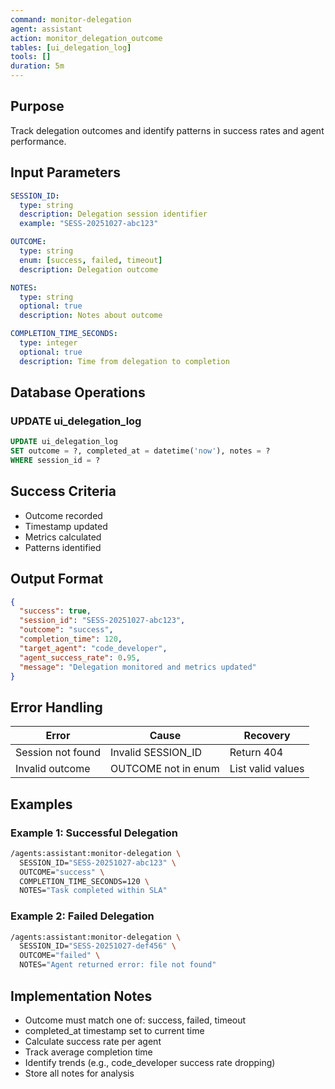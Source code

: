```yaml
---
command: monitor-delegation
agent: assistant
action: monitor_delegation_outcome
tables: [ui_delegation_log]
tools: []
duration: 5m
---
```


## Purpose

Track delegation outcomes and identify patterns in success rates and agent performance.

## Input Parameters

```yaml
SESSION_ID:
  type: string
  description: Delegation session identifier
  example: "SESS-20251027-abc123"

OUTCOME:
  type: string
  enum: [success, failed, timeout]
  description: Delegation outcome

NOTES:
  type: string
  optional: true
  description: Notes about outcome

COMPLETION_TIME_SECONDS:
  type: integer
  optional: true
  description: Time from delegation to completion
```

## Database Operations

### UPDATE ui_delegation_log

```sql
UPDATE ui_delegation_log
SET outcome = ?, completed_at = datetime('now'), notes = ?
WHERE session_id = ?
```

## Success Criteria

- Outcome recorded
- Timestamp updated
- Metrics calculated
- Patterns identified

## Output Format

```json
{
  "success": true,
  "session_id": "SESS-20251027-abc123",
  "outcome": "success",
  "completion_time": 120,
  "target_agent": "code_developer",
  "agent_success_rate": 0.95,
  "message": "Delegation monitored and metrics updated"
}
```

## Error Handling

| Error | Cause | Recovery |
|-------|-------|----------|
| Session not found | Invalid SESSION_ID | Return 404 |
| Invalid outcome | OUTCOME not in enum | List valid values |

## Examples

### Example 1: Successful Delegation

```bash
/agents:assistant:monitor-delegation \
  SESSION_ID="SESS-20251027-abc123" \
  OUTCOME="success" \
  COMPLETION_TIME_SECONDS=120 \
  NOTES="Task completed within SLA"
```

### Example 2: Failed Delegation

```bash
/agents:assistant:monitor-delegation \
  SESSION_ID="SESS-20251027-def456" \
  OUTCOME="failed" \
  NOTES="Agent returned error: file not found"
```

## Implementation Notes

- Outcome must match one of: success, failed, timeout
- completed_at timestamp set to current time
- Calculate success rate per agent
- Track average completion time
- Identify trends (e.g., code_developer success rate dropping)
- Store all notes for analysis
